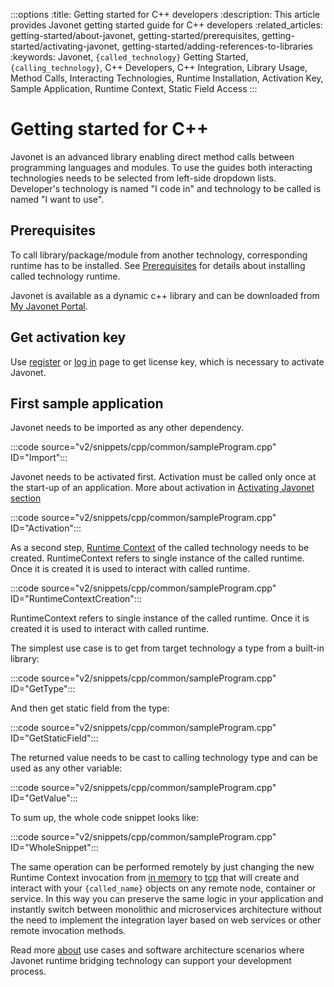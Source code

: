 :::options
:title: Getting started for C++ developers
:description: This article provides Javonet getting started guide for C++ developers
:related_articles: getting-started/about-javonet, getting-started/prerequisites, getting-started/activating-javonet, getting-started/adding-references-to-libraries
:keywords: Javonet, `{called_technology}` Getting Started, `{calling_technology}`, C++ Developers, C++ Integration, Library Usage, Method Calls, Interacting Technologies, Runtime Installation, Activation Key, Sample Application, Runtime Context, Static Field Access
:::

# Getting started for C++

Javonet is an advanced library enabling direct method calls between programming languages and modules. To use the guides both interacting technologies needs to be selected from left-side dropdown lists. Developer's technology is named "I code in" and technology to be called is named "I want to use". 

## Prerequisites 

To call library/package/module from another technology, corresponding runtime has to be installed. See [Prerequisites](/guides/v2/`{calling_technology}`/`{called_technology}`/getting-started/prerequisites.md) for details about installing called technology runtime.  

Javonet is available as a dynamic c++ library and can be downloaded from [My Javonet Portal](https://my.javonet.com).  

## Get activation key

Use [register](https://my.javonet.com/signup/?type=free) or [log in](https://my.javonet.com/signin/) page to get license key, which is necessary to activate Javonet.  

## First sample application

Javonet needs to be imported as any other dependency.

:::code source="v2/snippets/cpp/common/sampleProgram.cpp" ID="Import":::

Javonet needs to be activated first. Activation must be called only once at the start-up of an application. More about activation in [Activating Javonet section](/guides/v2/`{calling_technology}`/`{called_technology}`/getting-started/activating-javonet.md)

:::code source="v2/snippets/cpp/common/sampleProgram.cpp" ID="Activation":::

As a second step, [Runtime Context](/guides/v2/`{calling_technology}`/`{called_technology}`/foundations/runtime-context.md) of the called technology needs to be created. RuntimeContext refers to single instance of the called runtime. Once it is created it is used to interact with called runtime.  

:::code source="v2/snippets/cpp/common/sampleProgram.cpp" ID="RuntimeContextCreation":::

RuntimeContext refers to single instance of the called runtime. Once it is created it is used to interact with called runtime.

The simplest use case is to get from target technology a type from a built-in library:

:::code source="v2/snippets/cpp/common/sampleProgram.cpp" ID="GetType":::

And then get static field from the type:

:::code source="v2/snippets/cpp/common/sampleProgram.cpp" ID="GetStaticField":::

The returned value needs to be cast to calling technology type and can be used as any other variable:

:::code source="v2/snippets/cpp/common/sampleProgram.cpp" ID="GetValue":::

To sum up, the whole code snippet looks like:

:::code source="v2/snippets/cpp/common/sampleProgram.cpp" ID="WholeSnippet":::

  
The same operation can be performed remotely by just changing the new Runtime Context invocation from [in memory](/guides/v2/`{calling_technology}`/`{called_technology}`/foundations/in-memory-channel) to [tcp](/guides/v2/`{calling_technology}`/`{called_technology}`/foundations/tcp-channel) that will create and interact with your `{called_name}` objects on any remote node, container or service. In this way you can preserve the same logic in your application and instantly switch between monolithic and microservices architecture without the need to implement the integration layer based on web services or other remote invocation methods.
  
Read more [about](/guides/v2/`{calling_technology}`/`{called_technology}`/getting-started/about-javonet) use cases and software architecture scenarios where Javonet runtime bridging technology can support your development process.